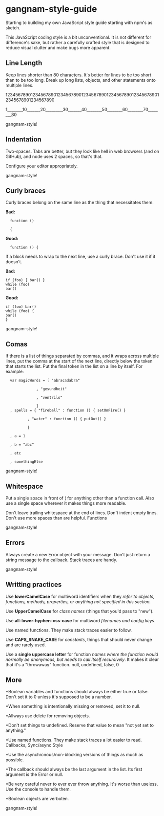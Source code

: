 # gangnam-style-guide

Starting to building my own JavaScript style guide starting with npm's as sketch.

This JavaScript coding style is a bit unconventional. It is not different for difference's sake, but rather a carefully crafted style that is designed to reduce visual clutter and make bugs more apparent.


<h2>Line Length</h2>

Keep lines shorter than 80 characters. It's better for lines to be too short than to be too long. Break up long lists, objects, and other statements onto multiple lines.

12345678901234567890123456789012345678901234567890123456789012345678901234567890

1________10_______20_________30_______40________50________60________70________80  

gangnam-style!

<h2>Indentation</h2>

Two-spaces. Tabs are better, but they look like hell in web browsers (and on GitHub), and node uses 2 spaces, so that's that.

Configure your editor appropriately.

gangnam-style!

<h2>Curly braces</h2>

Curly braces belong on the same line as the thing that necessitates them.

<b>Bad:</b>

      function ()
      
      {

<b>Good:</b>

      function () {

If a block needs to wrap to the next line, use a curly brace. Don't use it if it doesn't.

<b>Bad:</b>

    if (foo) { bar() }
    while (foo)
    bar()

<b>Good:</b>

    if (foo) bar()
    while (foo) {
    bar()
    }

gangnam-style!

<h2>Comas</h2>

If there is a list of things separated by commas, and it wraps across multiple lines, put the comma at the start of the next line, directly below the token that starts the list. Put the final token in the list on a line by itself. For example:


      var magicWords = [ "abracadabra"
   
                  , "gesundheit"
                  
                  , "ventrilo"
                  
                  ]
      , spells = { "fireball" : function () { setOnFire() }
   
              , "water" : function () { putOut() }
              
              }
              
      , a = 1
   
      , b = "abc"
   
      , etc
   
      , somethingElse
   


gangnam-style!

<h2>Whitespace</h2>

Put a single space in front of ( for anything other than a function call. Also use a single space wherever it makes things more readable.

Don't leave trailing whitespace at the end of lines. Don't indent empty lines. Don't use more spaces than are helpful.
Functions

gangnam-style!

<h2>Errors</h2>

Always create a new Error object with your message. Don't just return a string message to the callback. Stack traces are handy.

gangnam-style!

<h2>Writting practices</h2>

Use <b>lowerCamelCase</b> for multiword identifiers when they <i>refer to objects, functions, methods, properties, or anything not specified in this section.</i>

Use <b>UpperCamelCase</b> for <i>class names</i> (things that you'd pass to "new").

Use <b>all-lower-hyphen-css-case</b> for multiword <i>filenames and config keys</i>.

Use named functions. They make stack traces easier to follow.

Use <b>CAPS_SNAKE_CASE</b> for <i>constants</i>, things that should never change and are rarely used.

Use a <b>single uppercase letter</b> for function <i>names where the function would normally be anonymous, but needs to call itself recursively</i>. It makes it clear that it's a "throwaway" function.
null, undefined, false, 0


<h2>More</h2>

*Boolean variables and functions should always be either true or false. Don't set it to 0 unless it's supposed to be a number.

*When something is intentionally missing or removed, set it to null.

*Allways use delete for removing objects.

*Don't set things to undefined. Reserve that value to mean "not yet set to anything."

*Use named functions. They make stack traces a lot easier to read.
Callbacks, Sync/async Style

*Use the asynchronous/non-blocking versions of things as much as possible. 

*The callback should always be the last argument in the list. Its first argument is the Error or null.

*Be very careful never to ever ever throw anything. It's worse than useless. Use the console to handle them.

*Boolean objects are verboten.


gangnam-style!
